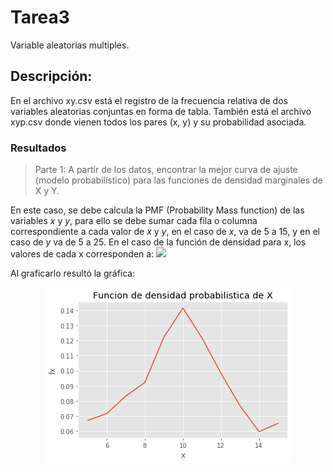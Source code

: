 # Tarea3
Variable aleatorias multiples. 

## Descripción: 
En el archivo xy.csv está el registro de la frecuencia relativa de dos variables aleatorias conjuntas en forma de tabla. También está el archivo xyp.csv donde vienen todos los pares (x, y) y su probabilidad asociada.

### Resultados
> Parte 1:  A partir de los datos, encontrar la mejor curva de ajuste (modelo probabilístico) para las funciones de densidad marginales de X y Y.

En este caso, se debe calcula la PMF (Probability Mass function) de las variables *x* y *y*, para ello se debe sumar cada fila o columna correspondiente a cada valor de *x* y *y*, en el caso de *x*, va de 5 a 15, y en el caso de *y* va de 5 a 25. En el caso de la función de densidad para x, los valores de cada x corresponden a:
<img src="https://render.githubusercontent.com/render/math?math=x_5=0.06714,x_6=0.07172, x_7=0.08327,x_8=0.09230,x_9=0.12226,x10=0.14149,x_11=0.12172,x_12=0.09834,x_13=0.07686,x_14=0.05977,x_15=0.06519"> 
 
Al graficarlo resultó la gráfica: 

<p align="center">
  <img src="https://github.com/stacysc/Tarea3/blob/master/denmarginalx.png">
</p>  
  
  






